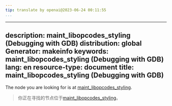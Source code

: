 ```yaml
---
tip: translate by openai@2023-06-24 00:11:55
...
```

---
description: maint_libopcodes_styling (Debugging with GDB)
distribution: global
Generator: makeinfo
keywords: maint_libopcodes_styling (Debugging with GDB)
lang: en
resource-type: document
title: maint_libopcodes_styling (Debugging with GDB)
---

The node you are looking for is at [maint_libopcodes_styling](Maintenance-Commands.html#maint_005flibopcodes_005fstyling).

> 你正在寻找的节点位于[maint_libopcodes_styling](Maintenance-Commands.html#maint_005flibopcodes_005fstyling)。

